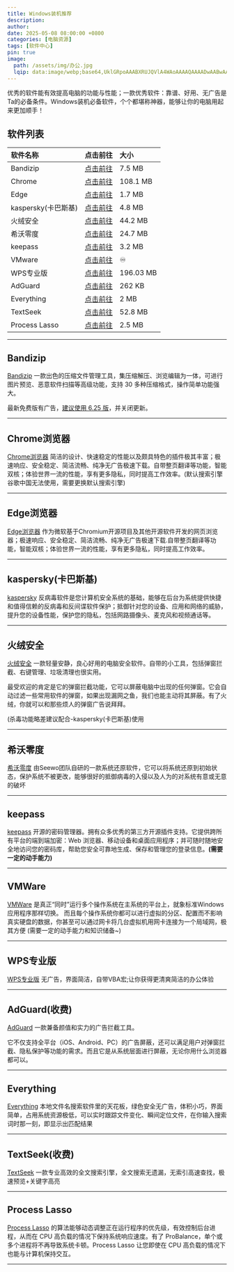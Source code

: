 ```yaml
---
title: Windows装机推荐
description: 
author: 
date: 2025-05-08 08:00:00 +0800
categories: [电脑资源]
tags: [软件中心]
pin: true
image:
  path: /assets/img/办公.jpg
  lqip: data:image/webp;base64,UklGRpoAAABXRUJQVlA4WAoAAAAQAAAADwAABwAAQUxQSDIAAAARL0AmbZurmr57yyIiqE8oiG0bejIYEQTgqiDA9vqnsUSI6H+oAERp2HZ65qP/VIAWAFZQOCBCAAAA8AEAnQEqEAAIAAVAfCWkAALp8sF8rgRgAP7o9FDvMCkMde9PK7euH5M1m6VWoDXf2FkP3BqV0ZYbO6NA/VFIAAAA
---
```


优秀的软件能有效提高电脑的功能与性能；一款优秀软件：靠谱、好用、无广告是Ta的必备条件。Windows装机必备软件，个个都堪称神器，能够让你的电脑用起来更加顺手！

## 软件列表

| 软件名称 | 点击前往 | 大小 |
| :---------| :--- | :--- |
| Bandizip |  [点击前往](https://www.ilanzou.com/s/Qu2ZZoDk)  | 7.5 MB |
| Chrome |  [点击前往](https://www.google.com/chrome)  | 108.1 MB |
| Edge |  [点击前往](https://www.microsoft.com/zh-cn/edge/download?form=EDGEAB)  | 1.7 MB |
| kaspersky(卡巴斯基) |  [点击前往](https://www.kaspersky.com.cn/free-antivirus)  | 4.8 MB |
| 火绒安全 |  [点击前往](https://www.huorong.cn)  | 44.2 MB |
| 希沃零度 |  [点击前往](https://www.ilanzou.com/s/na1Z0iPl)  | 24.7 MB |
| keepass |  [点击前往](https://keepass.info/)  | 3.2 MB |
| VMware |  [点击前往](https://www.vmware.com/products/desktop-hypervisor/workstation-and-fusion)  | ♾️ |
| WPS专业版 |  [点击前往](https://www.ilanzou.com/s/rqCZZKDN)  | 196.03 MB |
| AdGuard |  [点击前往](https://adguard.com/zh_cn/welcome.html)  | 262 KB |
| Everything |  [点击前往](https://www.voidtools.com)  | 2 MB |
| TextSeek |  [点击前往](https://www.textseek.net/cn)  | 52.8 MB |
| Process Lasso |  [点击前往](https://bitsum.com/?#downloads)  | 2.5 MB |


---
## Bandizip

[Bandizip](https://www.bandisoft.com/bandizip/) 一款出色的压缩文件管理工具，集压缩解压、浏览编辑为一体，可进行图片预览、恶意软件扫描等高级功能，支持 30 多种压缩格式，操作简单功能强大。

最新免费版有广告，[建议使用 6.25 版](https://www.ilanzou.com/s/Qu2ZZoDk)，并关闭更新。

---
## Chrome浏览器

[Chrome浏览器](https://www.google.com/chrome) 简洁的设计、快速稳定的性能以及颇具特色的插件极其丰富；极速响应、安全稳定、简洁流畅、纯净无广告极速下载。自带整页翻译等功能，智能双核；体验世界一流的性能，享有更多隐私，同时提高工作效率。(默认搜索引擎谷歌中国无法使用，需要更换默认搜索引擎)

---
## Edge浏览器

[Edge浏览器](https://www.microsoft.com/zh-cn/edge/download?form=EDGEAB) 作为微软基于Chromium开源项目及其他开源软件开发的网页浏览器；极速响应、安全稳定、简洁流畅、纯净无广告极速下载.自带整页翻译等功能，智能双核；体验世界一流的性能，享有更多隐私，同时提高工作效率。

---
## kaspersky(卡巴斯基)

[kaspersky](https://www.kaspersky.com.cn/free-antivirus) 反病毒软件是您计算机安全系统的基础，能够在后台为系统提供快捷和值得信赖的反病毒和反间谍软件保护；抵御针对您的设备、应用和网络的威胁，提升您的设备性能，保护您的隐私，包括网路摄像头、麦克风和视频通话等。

---
## 火绒安全

[火绒安全](https://www.huorong.cn) 一款轻量安静，良心好用的电脑安全软件。自带的小工具，包括弹窗拦截、右键管理、垃圾清理也很实用。

最受欢迎的肯定是它的弹窗拦截功能，它可以屏蔽电脑中出现的任何弹窗。它会自动过滤一些常用软件的弹窗，如果出现漏网之鱼，我们也能主动将其屏蔽。有了火绒，你就可以和那些烦人的弹窗广告说拜拜。

(杀毒功能略差建议配合-kaspersky(卡巴斯基)使用

---
## 希沃零度
  
[希沃零度](https://www.ilanzou.com/s/na1Z0iPl) 由Seewo团队自研的一款系统还原软件，它可以将系统还原到初始状态，保护系统不被更改，能够很好的抵御病毒的入侵以及人为的对系统有意或无意的破坏

---
## keepass

[keepass](https://keepass.info/) 开源的密码管理器。拥有众多优秀的第三方开源插件支持。它提供跨所有平台的端到端加密：Web 浏览器、移动设备和桌面应用程序；并可随时随地安全地访问您的密码库，帮助您安全可靠地生成、保存和管理您的登录信息。**(需要一定的动手能力)**

---
## VMWare

[VMWare](https://www.vmware.com/products/desktop-hypervisor/workstation-and-fusion) 是真正“同时”运行多个操作系统在主系统的平台上，就象标准Windows应用程序那样切换。 而且每个操作系统你都可以进行虚拟的分区、配置而不影响真实硬盘的数据，你甚至可以通过网卡将几台虚拟机用网卡连接为一个局域网，极其方便 (需要一定的动手能力和知识储备~)

---
## WPS专业版

[WPS专业版](https://www.ilanzou.com/s/rqCZZKDN) 无广告，界面简洁，自带VBA宏;让你获得更清爽简洁的办公体验

---
## AdGuard(收费)

[AdGuard](https://adguard.com/zh_cn/welcome.html) 一款兼备颜值和实力的广告拦截工具。

它不仅支持全平台（iOS、Android、PC）的广告屏蔽，还可以满足用户对弹窗拦截、隐私保护等功能的需求。而且它是从系统层面进行屏蔽，无论你用什么浏览器都可以。

---
## Everything

[Everything](https://www.voidtools.com) 本地文件名搜索软件里的天花板，绿色安全无广告，体积小巧，界面简单，占用系统资源极低，可以实时跟踪文件变化、瞬间定位文件，在你输入搜索词时那一刻，即显示出匹配结果

---
## TextSeek(收费)

[TextSeek](https://www.textseek.net/cn) 一款专业高效的全文搜索引擎，全文搜索无遗漏，无索引高速查找，极速预览+关键字高亮

---
## Process Lasso

[Process Lasso](https://bitsum.com/?#downloads)  的算法能够动态调整正在运行程序的优先级，有效控制后台进程，从而在 CPU 高负载的情况下保持系统响应速度。有了 ProBalance，单个或多个进程将不再导致系统卡顿。Process Lasso 让您即使在 CPU 高负载的情况下也能与计算机保持交互。

---
